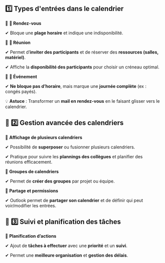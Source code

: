 ## **1️⃣️ Types d'entrées dans le calendrier**

📌 **📌 Rendez-vous**

✔ Bloque une **plage horaire** et indique une indisponibilité.

📌 **📌 Réunion**

✔ Permet d’**inviter des participants** et de réserver des **ressources (salles, matériel)**.

✔ Affiche la **disponibilité des participants** pour choisir un créneau optimal.

📌 **📌 Événement**

✔ **Ne bloque pas d’horaire**, mais marque une **journée complète** (ex : congés payés).

💡 **Astuce** : Transformer un **mail en rendez-vous** en le faisant glisser vers le calendrier.



## 🔹 **2️⃣️ Gestion avancée des calendriers**

📌 **Affichage de plusieurs calendriers**

✔ Possibilité de **superposer** ou fusionner plusieurs calendriers.

✔ Pratique pour suivre les **plannings des collègues** et planifier des réunions efficacement.

📌 **Groupes de calendriers**

✔ Permet de **créer des groupes** par projet ou équipe.

📌 **Partage et permissions**

✔ Outlook permet de **partager son calendrier** et de définir qui peut voir/modifier les entrées.



## 🔹 **3️⃣️ Suivi et planification des tâch**es

📌 **Planification d’actions**

✔ Ajout de **tâches à effectuer** avec une **priorité** et un **suivi**.

✔ Permet une **meilleure organisation** et **gestion des délais**.
